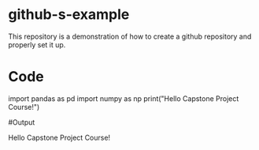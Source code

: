 # github-s-example
This repository is a demonstration of how to create a github repository and properly set it up.
# Code
import pandas as pd
import numpy as np
print("Hello Capstone Project Course!")

#Output

Hello Capstone Project Course!
